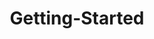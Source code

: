 ---
layout: post
title: Getting-Started
description: getting started
platform: aspnet-core
control: Dialog
documentation: ug
---